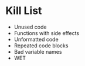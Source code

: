 Kill List
=========
* Unused code
* Functions with side effects
* Unformatted code
* Repeated code blocks
* Bad variable names
* WET